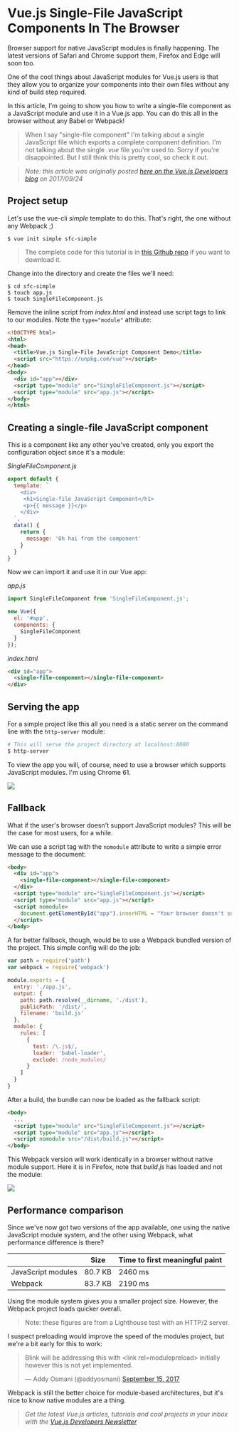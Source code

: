 # Vue.js Single-File JavaScript Components In The Browser

Browser support for native JavaScript modules is finally happening. The latest versions of Safari and Chrome support them, Firefox and Edge will soon too.

One of the cool things about JavaScript modules for Vue.js users is that they allow you to organize your components into their own files without any kind of build step required. 

In this article, I'm going to show you how to write a single-file component as a JavaScript module and use it in a Vue.js app. You can do this all in the browser without any Babel or Webpack!

> When I say "single-file component" I'm talking about a single JavaScript file which exports a complete component definition. I'm not talking about the single *.vue* file you're used to. Sorry if you're disappointed. But I still think this is pretty cool, so check it out.

> *Note: this article was originally posted [here on the Vue.js Developers blog](https://vuejsdevelopers.com/2017/09/24/vue-js-single-file-javascript-components/?jsdojo_id=cjs_sjc) on 2017/09/24*

## Project setup

Let's use the vue-cli *simple* template to do this. That's right, the one without any Webpack ;)

```
$ vue init simple sfc-simple
```

> The complete code for this tutorial is in [this Github repo](https://github.com/anthonygore/vue-single-file-js-components) if you want to download it.

Change into the directory and create the files we'll need:

```
$ cd sfc-simple
$ touch app.js
$ touch SingleFileComponent.js
```

Remove the inline script from *index.html* and instead use script tags to link to our modules. Note the `type="module"` attribute:

```html
<!DOCTYPE html>
<html>
<head>
  <title>Vue.js Single-File JavaScript Component Demo</title>
  <script src="https://unpkg.com/vue"></script>
</head>
<body>
  <div id="app"></div>
  <script type="module" src="SingleFileComponent.js"></script>
  <script type="module" src="app.js"></script>
</body>
</html>
```

## Creating a single-file JavaScript component

This is a component like any other you've created, only you export the configuration object since it's a module:

*SingleFileComponent.js*

```js
export default {
  template: `
    <div>
     <h1>Single-file JavaScript Component</h1>
     <p>{{ message }}</p>
    </div>
  `,
  data() {
    return {
      message: 'Oh hai from the component'
    }
  }
}
```

Now we can import it and use it in our Vue app:

*app.js*

```js
import SingleFileComponent from 'SingleFileComponent.js';

new Vue({
  el: '#app',
  components: {
    SingleFileComponent
  }
});
```

*index.html*

```html
<div id="app">
  <single-file-component></single-file-component>
</div>
```

## Serving the app

For a simple project like this all you need is a static server on the command line with the `http-server` module:

```bash
# This will serve the project directory at localhost:8080
$ http-server
```

To view the app you will, of course, need to use a browser which supports JavaScript modules. I'm using Chrome 61.

![](tutorials/vue.js/vue-js-single-file-javascript-components/single_file_js_component_02.png)

## Fallback 

What if the user's browser doesn't support JavaScript modules? This will be the case for most users, for a while.

We can use a script tag with the `nomodule` attribute to write a simple error message to the document:

```html
<body>
  <div id="app">
    <single-file-component></single-file-component>
  </div>
  <script type="module" src="SingleFileComponent.js"></script>
  <script type="module" src="app.js"></script>
  <script nomodule>
    document.getElementById("app").innerHTML = "Your browser doesn't support JavaScript modules :(";
  </script>
</body>
```

A far better fallback, though, would be to use a Webpack bundled version of the project. This simple config will do the job:

```js
var path = require('path')
var webpack = require('webpack')

module.exports = {
  entry: './app.js',
  output: {
    path: path.resolve(__dirname, './dist'),
    publicPath: '/dist/',
    filename: 'build.js'
  },
  module: {
    rules: [
      {
        test: /\.js$/,
        loader: 'babel-loader',
        exclude: /node_modules/
      }
    ]
  }
}
```

After a build, the bundle can now be loaded as the fallback script:

```html
<body>
  ...
  <script type="module" src="SingleFileComponent.js"></script>
  <script type="module" src="app.js"></script>
  <script nomodule src="/dist/build.js"></script>
</body>
```

This Webpack version will work identically in a browser without native module support. Here it is in Firefox, note that *build.js* has loaded and not the module:

![](tutorials/vue.js/vue-js-single-file-javascript-components/single_file_js_component_02.png)

## Performance comparison

Since we've now got two versions of the app available, one using the native JavaScript module system, and the other using Webpack, what performance difference is there?

| | Size | Time to first meaningful paint |
| - | - | - |
| JavaScript modules | 80.7 KB | 2460 ms |
| Webpack | 83.7 KB | 2190 ms |


Using the module system gives you a smaller project size. However, the Webpack project loads quicker overall. 

> Note: these figures are from a Lighthouse test with an HTTP/2 server.

I suspect preloading would improve the speed of the modules project, but we're a bit early for this to work:

<blockquote class="twitter-tweet" data-lang="en"><p lang="en" dir="ltr">Blink will be addressing this with &lt;link rel=modulepreload&gt; initially however this is not yet implemented.</p>&mdash; Addy Osmani (@addyosmani) <a href="https://twitter.com/addyosmani/status/908518983367745536">September 15, 2017</a></blockquote>
<script async src="//platform.twitter.com/widgets.js" charset="utf-8"></script>

Webpack is still the better choice for module-based architectures, but it's nice to know native modules are a thing.

> *Get the latest Vue.js articles, tutorials and cool projects in your inbox with the [Vue.js Developers Newsletter](https://vuejsdevelopers.com/newsletter/?jsdojo_id=cjs_sjc)*
